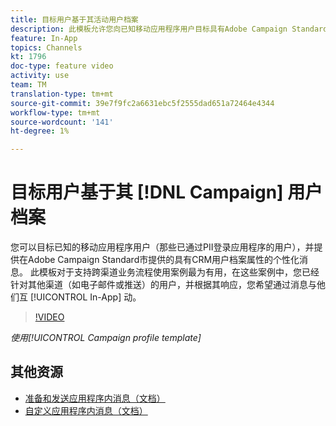 ```yaml
---
title: 目标用户基于其活动用户档案
description: 此模板允许您向已知移动应用程序用户目标具有Adobe Campaign Standard(ACS)中CRM用户档案属性的个性化消息。
feature: In-App
topics: Channels
kt: 1796
doc-type: feature video
activity: use
team: TM
translation-type: tm+mt
source-git-commit: 39e7f9fc2a6631ebc5f2555dad651a72464e4344
workflow-type: tm+mt
source-wordcount: '141'
ht-degree: 1%

---
```



# 目标用户基于其 [!DNL Campaign] 用户档案

您可以目标已知的移动应用程序用户（那些已通过PII登录应用程序的用户），并提供在Adobe Campaign Standard市提供的具有CRM用户档案属性的个性化消息。 此模板对于支持跨渠道业务流程使用案例最为有用，在这些案例中，您已经针对其他渠道（如电子邮件或推送）的用户，并根据其响应，您希望通过消息与他们互 [!UICONTROL In-App] 动。

>[!VIDEO](https://video.tv.adobe.com/v/26200?quality=12)

*使用[!UICONTROL Campaign profile template]*

## 其他资源

* [准备和发送应用程序内消息（文档）](https://docs.adobe.com/content/help/en/campaign-standard/using/communication-channels/in-app-messaging/preparing-and-sending-an-in-app-message.html)
* [自定义应用程序内消息（文档）](https://docs.adobe.com/content/help/en/campaign-standard/using/communication-channels/in-app-messaging/customizing-an-in-app-message.html)
